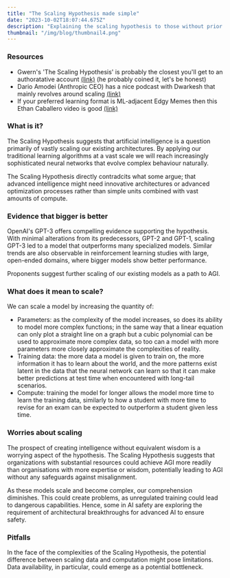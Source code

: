 ```yaml
---
title: "The Scaling Hypothesis made simple"
date: "2023-10-02T18:07:44.675Z"
description: "Explaining the scaling hypothesis to those without prior context"
thumbnail: "/img/blog/thumbnail4.png"
---
```


### Resources
- Gwern's 'The Scaling Hypothesis' is probably the closest you'll get to an authoratative account [(link)](https://gwern.net/scaling-hypothesis) (he probably coined it, let's be honest) 
- Dario Amodei (Anthropic CEO) has a nice podcast with Dwarkesh that mainly revolves around scaling [(link)](https://www.dwarkeshpatel.com/p/dario-amodei#details)
- If your preferred learning format is ML-adjacent Edgy Memes then this Ethan Caballero video is good [(link)](https://www.youtube.com/watch?v=UPlv-lFWITI)

### What is it?

The Scaling Hypothesis suggests that artificial intelligence is a question primarily of vastly scaling our existing architectures. By applying our traditional learning algorithms at a vast scale we will reach increasingly sophisticated neural networks that evolve complex behaviour naturally.

The Scaling Hypothesis directly contradcits what some argue; that advanced intelligence might need innovative architectures or advanced optimization processes rather than simple units combined with vast amounts of compute. 

### Evidence that bigger is better

OpenAI's GPT-3 offers compelling evidence supporting the hypothesis. With minimal alterations from its predecessors, GPT-2 and GPT-1, scaling GPT-3 led to a model that outperforms many specialized models. Similar trends are also observable in reinforcement learning studies with large, open-ended domains, where bigger models show better performance.

Proponents suggest further scaling of our existing models as a path to AGI. 

### What does it mean to scale?

We can scale a model by increasing the quantity of:
- Parameters: as the complexity of the model increases, so does its ability to model more complex functions; in the same way that a linear equation can only plot a straight line on a graph but a cubic polynomial can be used to approximate more complex data, so too can a model with more parameters more closely approximate the complexities of reality.
- Training data: the more data a model is given to train on, the more information it has to learn about the world, and the more patterns exist latent in the data that the neural network can learn so that it can make better predictions at test time when encountered with long-tail scenarios.
- Compute: training the model for longer allows the model more time to learn the training data, similarly to how a student with more time to revise for an exam can be expected to outperform a student given less time.

### Worries about scaling

The prospect of creating intelligence without equivalent wisdom is a worrying aspect of the hypothesis. The Scaling Hypothesis suggests that organizations with substantial resources could achieve AGI more readily than organisations with more expertise or wisdom, potentially leading to AGI without any safeguards against misalignment.

As these models scale and become complex, our comprehension diminishes. This could create problems, as unregulated training could lead to dangerous capabilities. Hence, some in AI safety are exploring the requirement of architectural breakthroughs for advanced AI to ensure safety.

### Pitfalls

In the face of the complexities of the Scaling Hypothesis, the potential difference between scaling data and computation might pose limitations. Data availability, in particular, could emerge as a potential bottleneck. 
